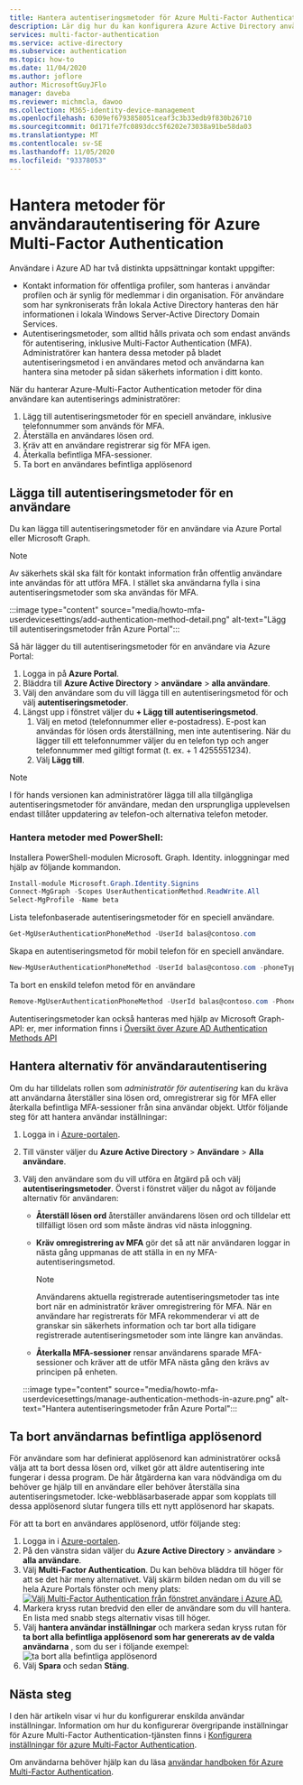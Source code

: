 ```yaml
---
title: Hantera autentiseringsmetoder för Azure Multi-Factor Authentication-Azure Active Directory
description: Lär dig hur du kan konfigurera Azure Active Directory användar inställningar för Azure Multi-Factor Authentication
services: multi-factor-authentication
ms.service: active-directory
ms.subservice: authentication
ms.topic: how-to
ms.date: 11/04/2020
ms.author: joflore
author: MicrosoftGuyJFlo
manager: daveba
ms.reviewer: michmcla, dawoo
ms.collection: M365-identity-device-management
ms.openlocfilehash: 6309ef6793858051ceaf3c3b33edb9f830b26710
ms.sourcegitcommit: 0d171fe7fc0893dcc5f6202e73038a91be58da03
ms.translationtype: MT
ms.contentlocale: sv-SE
ms.lasthandoff: 11/05/2020
ms.locfileid: "93378053"
---
```

# <a name="manage-user-authentication-methods-for-azure-multi-factor-authentication"></a>Hantera metoder för användarautentisering för Azure Multi-Factor Authentication

Användare i Azure AD har två distinkta uppsättningar kontakt uppgifter:  

- Kontakt information för offentliga profiler, som hanteras i användar profilen och är synlig för medlemmar i din organisation. För användare som har synkroniserats från lokala Active Directory hanteras den här informationen i lokala Windows Server-Active Directory Domain Services.
- Autentiseringsmetoder, som alltid hålls privata och som endast används för autentisering, inklusive Multi-Factor Authentication (MFA). Administratörer kan hantera dessa metoder på bladet autentiseringsmetod i en användares metod och användarna kan hantera sina metoder på sidan säkerhets information i ditt konto.

När du hanterar Azure-Multi-Factor Authentication metoder för dina användare kan autentiserings administratörer: 

1. Lägg till autentiseringsmetoder för en speciell användare, inklusive telefonnummer som används för MFA.
1. Återställa en användares lösen ord.
1. Kräv att en användare registrerar sig för MFA igen.
1. Återkalla befintliga MFA-sessioner.
1. Ta bort en användares befintliga applösenord  

## <a name="add-authentication-methods-for-a-user"></a>Lägga till autentiseringsmetoder för en användare 

Du kan lägga till autentiseringsmetoder för en användare via Azure Portal eller Microsoft Graph.  

> [!NOTE]
> Av säkerhets skäl ska fält för kontakt information från offentlig användare inte användas för att utföra MFA. I stället ska användarna fylla i sina autentiseringsmetoder som ska användas för MFA.  

:::image type="content" source="media/howto-mfa-userdevicesettings/add-authentication-method-detail.png" alt-text="Lägg till autentiseringsmetoder från Azure Portal":::

Så här lägger du till autentiseringsmetoder för en användare via Azure Portal:  

1. Logga in på **Azure Portal**. 
1. Bläddra till **Azure Active Directory**  >  **användare**  >  **alla användare**. 
1. Välj den användare som du vill lägga till en autentiseringsmetod för och välj **autentiseringsmetoder**.  
1. Längst upp i fönstret väljer du **+ Lägg till autentiseringsmetod**.
   1. Välj en metod (telefonnummer eller e-postadress). E-post kan användas för lösen ords återställning, men inte autentisering. När du lägger till ett telefonnummer väljer du en telefon typ och anger telefonnummer med giltigt format (t. ex. + 1 4255551234).
   1. Välj **Lägg till**.

> [!NOTE]
> I för hands versionen kan administratörer lägga till alla tillgängliga autentiseringsmetoder för användare, medan den ursprungliga upplevelsen endast tillåter uppdatering av telefon-och alternativa telefon metoder.

### <a name="manage-methods-using-powershell"></a>Hantera metoder med PowerShell:  

Installera PowerShell-modulen Microsoft. Graph. Identity. inloggningar med hjälp av följande kommandon. 

```powershell
Install-module Microsoft.Graph.Identity.Signins
Connect-MgGraph -Scopes UserAuthenticationMethod.ReadWrite.All
Select-MgProfile -Name beta
```

Lista telefonbaserade autentiseringsmetoder för en speciell användare.

```powershell
Get-MgUserAuthenticationPhoneMethod -UserId balas@contoso.com
```

Skapa en autentiseringsmetod för mobil telefon för en speciell användare.

```powershell
New-MgUserAuthenticationPhoneMethod -UserId balas@contoso.com -phoneType “mobile” -phoneNumber "+1 7748933135"
```

Ta bort en enskild telefon metod för en användare

```powershell
Remove-MgUserAuthenticationPhoneMethod -UserId balas@contoso.com -PhoneAuthenticationMethodId 3179e48a-750b-4051-897c-87b9720928f7
```

Autentiseringsmetoder kan också hanteras med hjälp av Microsoft Graph-API: er, mer information finns i [Översikt över Azure AD Authentication Methods API](/graph/api/resources/authenticationmethods-overview?view=graph-rest-beta&preserve-view=true)

## <a name="manage-user-authentication-options"></a>Hantera alternativ för användarautentisering

Om du har tilldelats rollen som *administratör för autentisering* kan du kräva att användarna återställer sina lösen ord, omregistrerar sig för MFA eller återkalla befintliga MFA-sessioner från sina användar objekt. Utför följande steg för att hantera användar inställningar:

1. Logga in i [Azure-portalen](https://portal.azure.com).
1. Till vänster väljer du **Azure Active Directory** > **Användare** > **Alla användare**.
1. Välj den användare som du vill utföra en åtgärd på och välj **autentiseringsmetoder**. Överst i fönstret väljer du något av följande alternativ för användaren:
   - **Återställ lösen ord** återställer användarens lösen ord och tilldelar ett tillfälligt lösen ord som måste ändras vid nästa inloggning.
   - **Kräv omregistrering av MFA** gör det så att när användaren loggar in nästa gång uppmanas de att ställa in en ny MFA-autentiseringsmetod.
   
      > [!NOTE]
      > Användarens aktuella registrerade autentiseringsmetoder tas inte bort när en administratör kräver omregistrering för MFA. När en användare har registrerats för MFA rekommenderar vi att de granskar sin säkerhets information och tar bort alla tidigare registrerade autentiseringsmetoder som inte längre kan användas.
   
   - **Återkalla MFA-sessioner** rensar användarens sparade MFA-sessioner och kräver att de utför MFA nästa gång den krävs av principen på enheten.
   
    :::image type="content" source="media/howto-mfa-userdevicesettings/manage-authentication-methods-in-azure.png" alt-text="Hantera autentiseringsmetoder från Azure Portal":::

## <a name="delete-users-existing-app-passwords"></a>Ta bort användarnas befintliga applösenord

För användare som har definierat applösenord kan administratörer också välja att ta bort dessa lösen ord, vilket gör att äldre autentisering inte fungerar i dessa program. De här åtgärderna kan vara nödvändiga om du behöver ge hjälp till en användare eller behöver återställa sina autentiseringsmetoder. Icke-webbläsarbaserade appar som kopplats till dessa applösenord slutar fungera tills ett nytt applösenord har skapats. 

För att ta bort en användares applösenord, utför följande steg:

1. Logga in i [Azure-portalen](https://portal.azure.com).
1. På den vänstra sidan väljer du **Azure Active Directory**  >  **användare**  >  **alla användare**.
1. Välj **Multi-Factor Authentication**. Du kan behöva bläddra till höger för att se det här meny alternativet. Välj skärm bilden nedan om du vill se hela Azure Portals fönster och meny plats: [ ![ Välj Multi-Factor Authentication från fönstret användare i Azure AD.](media/howto-mfa-userstates/selectmfa-cropped.png)](media/howto-mfa-userstates/selectmfa.png#lightbox)
1. Markera kryss rutan bredvid den eller de användare som du vill hantera. En lista med snabb stegs alternativ visas till höger.
1. Välj **hantera användar inställningar** och markera sedan kryss rutan för **ta bort alla befintliga applösenord som har genererats av de valda användarna** , som du ser i följande exempel: ![ ta bort alla befintliga applösenord](./media/howto-mfa-userdevicesettings/deleteapppasswords.png)
1. Välj **Spara** och sedan **Stäng**.

## <a name="next-steps"></a>Nästa steg

I den här artikeln visar vi hur du konfigurerar enskilda användar inställningar. Information om hur du konfigurerar övergripande inställningar för Azure Multi-Factor Authentication-tjänsten finns i [Konfigurera inställningar för azure Multi-Factor Authentication](howto-mfa-mfasettings.md).

Om användarna behöver hjälp kan du läsa [användar handboken för Azure Multi-Factor Authentication](../user-help/multi-factor-authentication-end-user-first-time.md).
